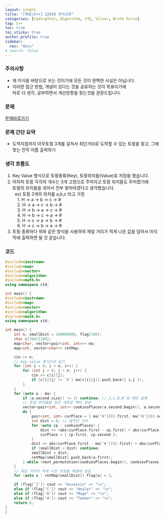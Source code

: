 ```yaml
---
layout: single
title: "[백준/C++] 22939 쿠키크루"
categories: [CodingTest, Algorithm, 구현, Silver, Brute Force]
tag: C++
toc: true
toc_sticky: true
author_profile: true
sidebar:
  nav: "docs"
# search: false
---
```


### 주의사항
<div class="notice--warning">
  <ul>
      <li>제 지식을 바탕으로 쓰는 것이기에 모든 것이 완벽한 사실은 아닙니다.</li>
      <li>이러한 접근 방법, 개념이 있다는 것을 공유하는 것이 목표이기에<br /> 따로 더 생각, 공부하면서 개선방향을 찾는것을 권장드립니다.</li>
  </ul>
</div>

### 문제
[문제바로가기](https://www.acmicpc.net/problem/22939)
<br/>

### 문제 간단 요약
<ul>
  <li>도착지점까지 아무토핑 3개를 걸쳐서 최단거리로 도착할 수 있는 토핑을 찾고, 그에 맞는 전직 이름 출력하기</li>
</ul>

### 생각 흐름도
<ol>
  <li>Key Value 형식으로 토핑종류(Key), 토핑위치들(Value)로 저장을 했습니다.</li>
  <li>어차피 토핑 각각의 개수는 3개 고정으로 주어지고 토핑 위치들도 주어졌기에 <br>
  토핑의 위치들을 섞어서 전부 찾아야겠다고 생각했습니다.</li>
  &nbsp; ex) 토핑 3개의 위치를 a,b,c 라고 가정 <br>
  &nbsp; &nbsp; 1. H -> a -> b -> c -> # <br>
  &nbsp; &nbsp; 2. H -> a -> c -> b -> # <br>
  &nbsp; &nbsp; 3. H -> b -> a -> c -> # <br>
  &nbsp; &nbsp; 4. H -> b -> c -> a -> # <br>
  &nbsp; &nbsp; 5. H -> c -> a -> b -> # <br>
  &nbsp; &nbsp; 6. H -> c -> b -> a -> # <br>
  <li>토핑 종류마다 위와 같은 방식을 사용하여 제일 거리가 적게 나온 값을 담아서 마지막에 출력하면 될 것 같습니다.</li>
</ol>

### 코드
```c++
#include<iostream>
#include<map>
#include<vector>
#include<algorithm>
#include<math.h>
using namespace std;

int main() {
#include<iostream>
#include<map>
#include<vector>
#include<algorithm>
#include<math.h>
using namespace std;

int main() {
	int n, smallDist = 100000000, flag[100];
	char c[104][104];
	map<char, vector<pair<int, int>>> ma;
	map<int, vector<char>> retMap;

	cin >> n;
	// key value 형식으로 담기
	for (int i = 0; i < n; i++) {
		for (int j = 0; j < n; j++) {
			cin >> c[i][j];
			if (c[i][j] != 'X') ma[c[i][j]].push_back({ i,j });
		}
	}
	for (auto a : ma) {
		if (a.second.size() != 3) continue; // J,C,B,W 일 때만 실행
		// 토핑 위치들을 담은 새로운 벡터 생성
		vector<pair<int, int>> cookiesPlaces(a.second.begin(), a.second.end());
		do {
			pair<int, int> curPlace = { ma['H'][0].first, ma['H'][0].second }; // 시작 위치
			int dist = 0; // 움직인 거리
			for (auto cp : cookiesPlaces) {
				dist += (abs(curPlace.first - cp.first) + abs(curPlace.second - cp.second));
				curPlace = { cp.first, cp.second };
			}
			dist += abs(curPlace.first - ma['#'][0].first) + abs(curPlace.second - ma['#'][0].second); // 도착 지점
			if (smallDist < dist) continue;
			smallDist = dist;
			retMap[smallDist].push_back(a.first);
		} while (next_permutation(cookiesPlaces.begin(), cookiesPlaces.end()));
	}
	// 제일 거리가 적게 나온 토핑을 배열에 담음
	for (auto a : retMap[smallDist]) flag[a] = 1;

	if (flag['J']) cout << "Assassin" << "\n";
	else if (flag['C']) cout << "Healer" << "\n";
	else if (flag['B']) cout << "Mage" << "\n";
	else if (flag['W']) cout << "Tanker" << "\n";
	return 0;
}
}
```




